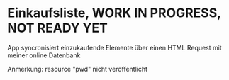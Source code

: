 # Einkaufsliste, WORK IN PROGRESS, NOT READY YET

App syncronisiert einzukaufende Elemente über einen HTML Request mit meiner online Datenbank

Anmerkung:
resource "pwd" nicht veröffentlicht
